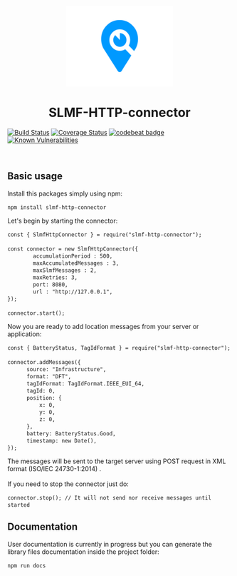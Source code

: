 <div align="center">
  <img height="180px" width="240px" src="images/logo.svg">
  <h1>SLMF-HTTP-connector</h1>
</div>

[![Build Status](https://travis-ci.org/F-Army/SLMF-HTTP-connector.svg?branch=master)](https://travis-ci.org/F-Army/SLMF-HTTP-connector)
[![Coverage Status](https://coveralls.io/repos/github/F-Army/SLMF-HTTP-connector/badge.svg?branch=master&kill_cache=1)](https://coveralls.io/github/F-Army/SLMF-HTTP-connector?branch=master)
[![codebeat badge](https://codebeat.co/badges/f5a1e2a2-71da-46af-b8fc-37d7beec7fb2)](https://codebeat.co/projects/github-com-f-army-slmf-http-connector-master)
[![Known Vulnerabilities](https://snyk.io/test/github/F-Army/SLMF-HTTP-connector/badge.svg)](https://snyk.io/test/github/F-Army/SLMF-HTTP-connector)

<br/>

Basic usage
----------

Install this packages simply using npm:

```
npm install slmf-http-connector
```


Let's begin by starting the connector:

```
const { SlmfHttpConnector } = require("slmf-http-connector");

const connector = new SlmfHttpConnector({
        accumulationPeriod : 500,
        maxAccumulatedMessages : 3,
        maxSlmfMessages : 2,
        maxRetries: 3,
        port: 8080,
        url : "http://127.0.0.1",
});

connector.start();

```

Now you are ready to add location messages from your server or application:
```
const { BatteryStatus, TagIdFormat } = require("slmf-http-connector");

connector.addMessages({
      source: "Infrastructure",
      format: "DFT",
      tagIdFormat: TagIdFormat.IEEE_EUI_64,
      tagId: 0,
      position: {
          x: 0,
          y: 0,
          z: 0,
      },
      battery: BatteryStatus.Good,
      timestamp: new Date(),
});
```
The messages will be sent to the target server using POST request in XML format (ISO/IEC 24730-1:2014) .<br/><br/>
If you need to stop the connector just do:
```
connector.stop(); // It will not send nor receive messages until started
```

Documentation
----------

User documentation is currently in progress but you can generate the library files documentation inside the project folder:
```
npm run docs
```